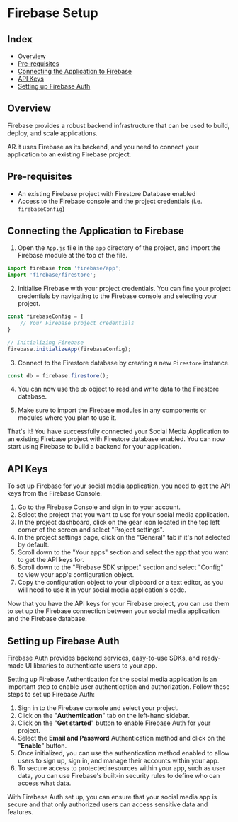 <!-- omit from toc -->
# Firebase Setup

<!-- omit from toc -->
## Index

- [Overview](#overview)
- [Pre-requisites](#pre-requisites)
- [Connecting the Application to Firebase](#connecting-the-application-to-firebase)
- [API Keys](#api-keys)
- [Setting up Firebase Auth](#setting-up-firebase-auth)


## Overview
Firebase provides a robust backend infrastructure that can be used to build, deploy, and scale applications.

AR.it uses Firebase as its backend, and you need to connect your application to an existing Firebase project.

## Pre-requisites
- An existing Firebase project with Firestore Database enabled
- Access to the Firebase console and the project credentials (i.e. `firebaseConfig`)

## Connecting the Application to Firebase

1. Open the `App.js` file in the `app` directory of the project, and import the Firebase module at the top of the file.

```js
import firebase from 'firebase/app';
import 'firebase/firestore';
```

2. Initialise Firebase with your project credentials. You can fine your project credentials by navigating to the Firebase console and selecting your project.

```js
const firebaseConfig = {
    // Your Firebase project credentials
}

// Initializing Firebase
firebase.initializeApp(firebaseConfig);
```

3. Connect to the Firestore database by creating a new `Firestore` instance.

```js
const db = firebase.firestore();
```

4. You can now use the `db` object to read and write data to the Firestore database.

5. Make sure to import the Firebase modules in any components or modules where you plan to use it.

That's it! You have successfully connected your Social Media Application to an existing Firebase project with Firestore database enabled. You can now start using Firebase to build a backend for your application.

## API Keys
To set up Firebase for your social media application, you need to get the API keys from the Firebase Console.

1. Go to the Firebase Console and sign in to your account.
2. Select the project that you want to use for your social media application.
3. In the project dashboard, click on the gear icon located in the top left corner of the screen and select "Project settings".
4. In the project settings page, click on the "General" tab if it's not selected by default.
5. Scroll down to the "Your apps" section and select the app that you want to get the API keys for.
6. Scroll down to the "Firebase SDK snippet" section and select "Config" to view your app's configuration object.
7. Copy the configuration object to your clipboard or a text editor, as you will need to use it in your social media application's code.

Now that you have the API keys for your Firebase project, you can use them to set up the Firebase connection between your social media application and the Firebase database.

## Setting up Firebase Auth

Firebase Auth provides backend services, easy-to-use SDKs, and ready-made UI libraries to authenticate users to your app.

Setting up Firebase Authentication for the social media application is an important step to enable user authentication and authorization. Follow these steps to set up Firebase Auth:

1. Sign in to the Firebase console and select your project.
2. Click on the "**Authentication**" tab on the left-hand sidebar.
3. Click on the "**Get started**" button to enable Firebase Auth for your project.
4. Select the **Email and Password** Authentication method and click on the "**Enable**" button.
5. Once initialized, you can use the authentication method enabled to allow users to sign up, sign in, and manage their accounts within your app.
6. To secure access to protected resources within your app, such as user data, you can use Firebase's built-in security rules to define who can access what data.

With Firebase Auth set up, you can ensure that your social media app is secure and that only authorized users can access sensitive data and features.
